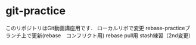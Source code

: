 # git-practice
このリポジトリはGit動画講座用です．
ローカルリボで変更
rebase-practiceブランチ上で更新(rebase　コンフリクト用)
rebase pull用
stash練習（2nd変更）
